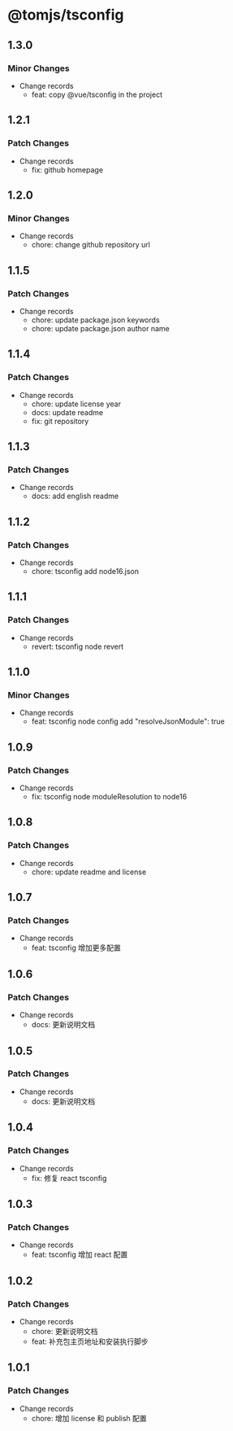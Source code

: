 # @tomjs/tsconfig

## 1.3.0

### Minor Changes

- Change records
  - feat: copy @vue/tsconfig in the project

## 1.2.1

### Patch Changes

- Change records
  - fix: github homepage

## 1.2.0

### Minor Changes

- Change records
  - chore: change github repository url

## 1.1.5

### Patch Changes

- Change records
  - chore: update package.json keywords
  - chore: update package.json author name

## 1.1.4

### Patch Changes

- Change records
  - chore: update license year
  - docs: update readme
  - fix: git repository

## 1.1.3

### Patch Changes

- Change records
  - docs: add english readme

## 1.1.2

### Patch Changes

- Change records
  - chore: tsconfig add node16.json

## 1.1.1

### Patch Changes

- Change records
  - revert: tsconfig node revert

## 1.1.0

### Minor Changes

- Change records
  - feat: tsconfig node config add "resolveJsonModule": true

## 1.0.9

### Patch Changes

- Change records
  - fix: tsconfig node moduleResolution to node16

## 1.0.8

### Patch Changes

- Change records
  - chore: update readme and license

## 1.0.7

### Patch Changes

- Change records
  - feat: tsconfig 增加更多配置

## 1.0.6

### Patch Changes

- Change records
  - docs: 更新说明文档

## 1.0.5

### Patch Changes

- Change records
  - docs: 更新说明文档

## 1.0.4

### Patch Changes

- Change records
  - fix: 修复 react tsconfig

## 1.0.3

### Patch Changes

- Change records
  - feat: tsconfig 增加 react 配置

## 1.0.2

### Patch Changes

- Change records
  - chore: 更新说明文档
  - feat: 补充包主页地址和安装执行脚步

## 1.0.1

### Patch Changes

- Change records
  - chore: 增加 license 和 publish 配置
